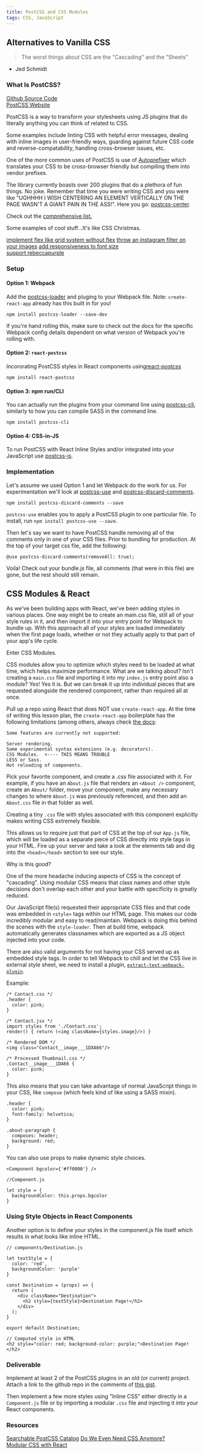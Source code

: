 ```yaml
---
title: PostCSS and CSS Modules
tags: CSS, JavaScript
---
```


## Alternatives to Vanilla CSS

> The worst things about CSS are the "Cascading" and the "Sheets"
- Jed Schmidt

### What Is PostCSS?

[Github Source Code](https://github.com/postcss/postcss)  
[PostCSS Website](http://postcss.org/)  

PostCSS is a way to transform your stylesheets using JS plugins that do literally anything you can think of related to CSS.

Some examples include linting CSS with helpful error messages, dealing with inline images in user-friendly ways, guarding against future CSS code and reverse-compatability, handling cross-browser issues, etc.  

One of the more common uses of PostCSS is use of [Autoprefixer](https://github.com/postcss/autoprefixer) which translates your CSS to be cross-browser friendly but compiling them into vendor prefixes.

The library currently boasts over 200 plugins that do a plethora of fun things. No joke. Remember that time you were writing CSS and you were like "UGHHHH I WISH CENTERING AN ELEMENT VERTICALLY ON THE PAGE WASN'T A GIANT PAIN IN THE ASS!". Here you go: [postcss-center](https://github.com/jedmao/postcss-center).

Check out the [comprehensive list.](https://github.com/postcss/postcss/blob/master/docs/plugins.md)

Some examples of cool stuff...It's like CSS Christmas.

[implement flex like grid system without flex](https://github.com/andyjansson/postcss-grid)
[throw an instagram filter on your images](https://github.com/azat-io/postcss-instagram)
[add responsiveness to font size](https://github.com/seaneking/postcss-responsive-type)  
[support rebeccapurple](https://github.com/postcss/postcss-color-rebeccapurple)

### Setup

#### Option 1: Webpack  
Add the [postcss-loader](https://github.com/postcss/postcss-loader) and pluging to your Webpack file. Note: `create-react-app` already has this built in for you!

```
npm install postcss-loader --save-dev
```

If you're hand rolling this, make sure to check out the docs for the specific Webpack config details dependent on what version of Webpack you're rolling with.  

#### Option 2: `react-postcss`
Incororating PostCSS styles in React components using[react-postcss](https://www.npmjs.com/package/react-postcss)  

```
npm install react-postcss
```

#### Option 3: npm run/CLI
You can actually run the plugins from your command line using [postcss-cli](https://github.com/postcss/postcss-cli), similarly to how you can compile SASS in the command line.

```
npm install postcss-cli
```

#### Option 4: CSS-in-JS
To run PostCSS with React Inline Styles and/or integrated into your JavaScript use [postcss-js](https://github.com/postcss/postcss-js).

### Implementation

Let's assume we used Option 1 and let Webpack do the work for us. For experimentation we'll look at [postcss-use](https://github.com/postcss/postcss-use) and [postcss-discard-comments](https://github.com/ben-eb/postcss-discard-comments).  

`npm install postcss-discard-comments --save`  

`postcss-use` enables you to apply a PostCSS plugin to one particular file. To install, run `npm install postcss-use --save`.

Then let's say we want to have PostCSS handle removing all of the comments only in one of your CSS files. Prior to bundling for production. At the top of your target css file, add the following:

```
@use postcss-discard-comments(removeAll: true);

```

Voila! Check out your bundle.js file, all comments (that were in this file) are gone, but the rest should still remain.


## CSS Modules & React

As we've been building apps with React, we've been adding styles in various places. One way might be to create an main.css file, still all of your style rules in it, and then import it into your entry point for Webpack to bundle up. With this approach all of your styles are loaded immediately when the first page loads, whether or not they actually apply to that part of your app's life cycle.

Enter CSS Modules.

CSS modules allow you to optimize which styles need to be loaded at what time, which helps maximize performance. What are we talking about? Isn't creating a `main.css` file and importing it into my `index.js` entry point also a module? Yes! Yes it is. But we can break it up into individual pieces that are requested alongside the rendered component, rather than required all at once.

Pull up a repo using React that does NOT use `create-react-app`. At the time of writing this lesson plan, the `create-react-app` boilerplate has the following limitations (among others, always check [the docs](https://github.com/facebookincubator/create-react-app#limitations):  
```
Some features are currently not supported:

Server rendering.
Some experimental syntax extensions (e.g. decorators).
CSS Modules.  <---- THIS MEANS TROUBLE
LESS or Sass.
Hot reloading of components.
```

Pick your favorite component, and create a .css file associated with it. For example, if you have an `About.js` file that renders an `<About />` component, create an `About/` folder, move your component, make any necessary changes to where `About.js` was previously referenced, and then add an `About.css` file in that folder as well.

Creating a tiny `.css` file with styles associated with this component explicitly makes writing CSS extremely flexible. 

This allows us to require just that part of CSS at the top of our `App.js` file, which will be loaded as a separate piece of CSS directly into style tags in your HTML. Fire up your server and take a look at the elements tab and dig into the `<head></head>` section to see our style.

Why is this good?

One of the more headache inducing aspects of CSS is the concept of "cascading". Using modular CSS means that class names and other style decisions don't overlap each other and your battle with specificity is greatly reduced.

Our JavaScript file(s) requested their appropriate CSS files and that code was embedded in `<style>` tags within our HTML page. This makes our code incredibly modular and easy to read/maintain. Webpack is doing this behind the scenes with the `style-loader`. Then at build time, webpack automatically generates classnames which are exported as a JS object injected into your code.  

There are also valid arguments for not having your CSS served up as embedded style tags. In order to tell Webpack to chill and let the CSS live in external style sheet, we need to install a plugin, [`extract-text-webpack-plugin`](https://github.com/webpack/extract-text-webpack-plugin).

Example:  

```
/* Contact.css */
.header {
  color: pink;
}

/* Contact.jsx */
import styles from './Contact.css';
render() { return (<img className={styles.image}/>) }

/* Rendered DOM */
<img class="Contact__image___1DXA66"/>

/* Processed Thumbnail.css */
.Contact__image___1DA66 {
  color: pink;
}
```

This also means that you can take advantage of normal JavaScript things in your CSS, like `compose` (which feels kind of like using a SASS mixin).

```
.header {
  color: pink;
  font-family: helvetica;
}

.about-paragraph {
  composes: header;
  background: red;
}
```

You can also use props to make dynamic style choices.

```
<Component bgcolor={'#ff0000'} />

//Component.js

let style = {
  backgroundColor: this.props.bgcolor
}

```

### Using Style Objects in React Components

Another option is to define your styles in the component.js file itself which results in what looks like inline HTML.

```
// components/Destination.js

let textStyle = {
  color: 'red',
  backgroundColor: 'purple'
}

const Destination = (props) => {
  return (
    <div className="Destination">
      <h2 style={textStyle}>Destination Page!</h2>
    </div>
  );
}

export default Destination;

// Computed style in HTML
<h2 style="color: red; background-color: purple;">Destination Page!</h2>
```

### Deliverable

Implement at least 2 of the PostCSS plugins in an old (or current) project. Attach a link to the github repo in the comments of [this gist](https://gist.github.com/martensonbj/15dcf5f1487e008f42f7138f9c044171).

Then implement a few more styles using "Inline CSS" either directly in a `Component.js` file or by importing a modular `.css` file and injecting it into your React components.

### Resources
[Searchable PostCSS Catalog](http://postcss.parts/)
[Do We Even Need CSS Anymore?](https://css-tricks.com/the-debate-around-do-we-even-need-css-anymore/)  
[Modular CSS with React](https://medium.com/@pioul/modular-css-with-react-61638ae9ea3e#.p0eiv2tix)
